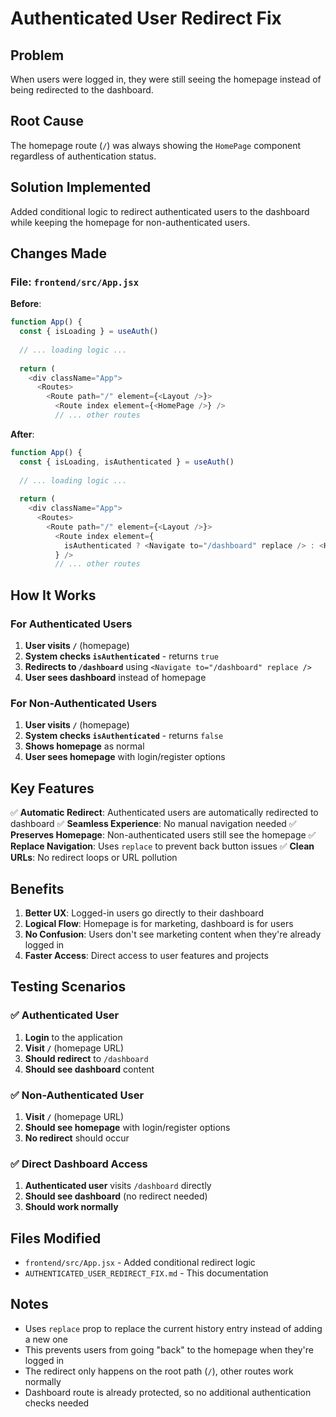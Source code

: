 # Authenticated User Redirect Fix

## Problem
When users were logged in, they were still seeing the homepage instead of being redirected to the dashboard.

## Root Cause
The homepage route (`/`) was always showing the `HomePage` component regardless of authentication status.

## Solution Implemented
Added conditional logic to redirect authenticated users to the dashboard while keeping the homepage for non-authenticated users.

## Changes Made

### File: `frontend/src/App.jsx`

**Before**:
```javascript
function App() {
  const { isLoading } = useAuth()
  
  // ... loading logic ...
  
  return (
    <div className="App">
      <Routes>
        <Route path="/" element={<Layout />}>
          <Route index element={<HomePage />} />
          // ... other routes
```

**After**:
```javascript
function App() {
  const { isLoading, isAuthenticated } = useAuth()
  
  // ... loading logic ...
  
  return (
    <div className="App">
      <Routes>
        <Route path="/" element={<Layout />}>
          <Route index element={
            isAuthenticated ? <Navigate to="/dashboard" replace /> : <HomePage />
          } />
          // ... other routes
```

## How It Works

### For Authenticated Users
1. **User visits `/`** (homepage)
2. **System checks `isAuthenticated`** - returns `true`
3. **Redirects to `/dashboard`** using `<Navigate to="/dashboard" replace />`
4. **User sees dashboard** instead of homepage

### For Non-Authenticated Users
1. **User visits `/`** (homepage)
2. **System checks `isAuthenticated`** - returns `false`
3. **Shows homepage** as normal
4. **User sees homepage** with login/register options

## Key Features

✅ **Automatic Redirect**: Authenticated users are automatically redirected to dashboard
✅ **Seamless Experience**: No manual navigation needed
✅ **Preserves Homepage**: Non-authenticated users still see the homepage
✅ **Replace Navigation**: Uses `replace` to prevent back button issues
✅ **Clean URLs**: No redirect loops or URL pollution

## Benefits

1. **Better UX**: Logged-in users go directly to their dashboard
2. **Logical Flow**: Homepage is for marketing, dashboard is for users
3. **No Confusion**: Users don't see marketing content when they're already logged in
4. **Faster Access**: Direct access to user features and projects

## Testing Scenarios

### ✅ Authenticated User
1. **Login** to the application
2. **Visit `/`** (homepage URL)
3. **Should redirect** to `/dashboard`
4. **Should see dashboard** content

### ✅ Non-Authenticated User
1. **Visit `/`** (homepage URL)
2. **Should see homepage** with login/register options
3. **No redirect** should occur

### ✅ Direct Dashboard Access
1. **Authenticated user** visits `/dashboard` directly
2. **Should see dashboard** (no redirect needed)
3. **Should work normally**

## Files Modified

- `frontend/src/App.jsx` - Added conditional redirect logic
- `AUTHENTICATED_USER_REDIRECT_FIX.md` - This documentation

## Notes

- Uses `replace` prop to replace the current history entry instead of adding a new one
- This prevents users from going "back" to the homepage when they're logged in
- The redirect only happens on the root path (`/`), other routes work normally
- Dashboard route is already protected, so no additional authentication checks needed


